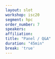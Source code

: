 ```yaml
---
layout: slot
workshop: isc20
segment: hpc
order_number: 7
speakers: 
affiliation: 
title: "Panel / Q&A"
duration: "45min"
break: 'true'
---
```

